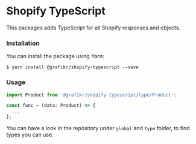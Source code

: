 # Shopify TypeScript

This packages adds TypeScript for all Shopify responses and objects.

### Installation

You can install the package using Yarn:

```
$ yarn install @grafikr/shopify-typescript --save
```

### Usage

```ts
import Product from '@grafikr/shopify-typescript/type/Product';

const func = (data: Product) => {
  ...
};
```

You can have a look in the repository under `global` and `type` folder, to find types you can use.
